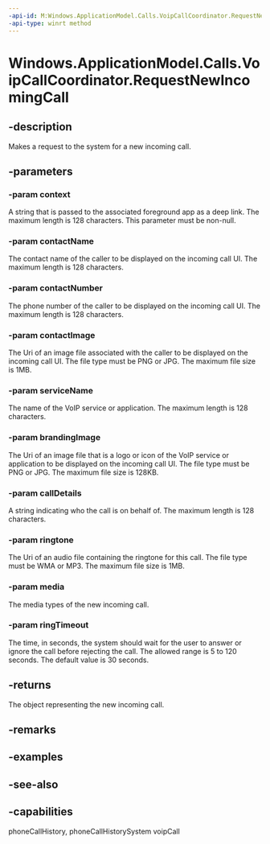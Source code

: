 ```yaml
---
-api-id: M:Windows.ApplicationModel.Calls.VoipCallCoordinator.RequestNewIncomingCall(System.String,System.String,System.String,Windows.Foundation.Uri,System.String,Windows.Foundation.Uri,System.String,Windows.Foundation.Uri,Windows.ApplicationModel.Calls.VoipPhoneCallMedia,Windows.Foundation.TimeSpan)
-api-type: winrt method
---
```


<!-- Method syntax
public Windows.ApplicationModel.Calls.VoipPhoneCall RequestNewIncomingCall(System.String context, System.String contactName, System.String contactNumber, Windows.Foundation.Uri contactImage, System.String serviceName, Windows.Foundation.Uri brandingImage, System.String callDetails, Windows.Foundation.Uri ringtone, Windows.ApplicationModel.Calls.VoipPhoneCallMedia media, Windows.Foundation.TimeSpan ringTimeout)
-->

# Windows.ApplicationModel.Calls.VoipCallCoordinator.RequestNewIncomingCall

## -description
Makes a request to the system for a new incoming call.

## -parameters
### -param context
A string that is passed to the associated foreground app as a deep link. The maximum length is 128 characters. This parameter must be non-null.

### -param contactName
The contact name of the caller to be displayed on the incoming call UI. The maximum length is 128 characters.

### -param contactNumber
The phone number of the caller to be displayed on the incoming call UI. The maximum length is 128 characters.

### -param contactImage
The Uri of an image file associated with the caller to be displayed on the incoming call UI. The file type must be PNG or JPG. The maximum file size is 1MB.

### -param serviceName
The name of the VoIP service or application. The maximum length is 128 characters.

### -param brandingImage
The Uri of an image file that is a logo or icon of the VoIP service or application to be displayed on the incoming call UI. The file type must be PNG or JPG. The maximum file size is 128KB.

### -param callDetails
A string indicating who the call is on behalf of. The maximum length is 128 characters.

### -param ringtone
The Uri of an audio file containing the ringtone for this call. The file type must be WMA or MP3. The maximum file size is 1MB.

### -param media
The media types of the new incoming call.

### -param ringTimeout
The time, in seconds, the system should wait for the user to answer or ignore the call before rejecting the call. The allowed range is 5 to 120 seconds. The default value is 30 seconds.

## -returns
The object representing the new incoming call.

## -remarks

## -examples

## -see-also


## -capabilities
phoneCallHistory, phoneCallHistorySystem
voipCall
